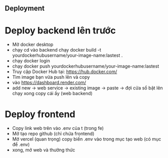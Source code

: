 ## Deployment
# Deploy backend lên trước
- Mở docker desktop 
- chạy cd vào backend chạy docker build -t yourdockerhubusername/your-image-name:lastest .
- chạy docker login
- chạy docker push yourdockerhubusername/your-image-name:lastest
- Truy cập Docker Hub tại: https://hub.docker.com/
- Tìm image bạn vừa push lên và copy
- vào https://dashboard.render.com/
- add new -> web service -> existing image -> paste -> đợi cửa sổ bật lên chạy xong copy cái ấy (web backend)
# Deploy frontend 
- Copy link web trên vào .env của t (trong fe)
- Mở tạo repo github (chỉ chứa frontend) 
- Mở vercel (quan trọng) copy biến .env vào trong mục tạo web (có mục để .env)
- xong, mở web và thưởng thức 
